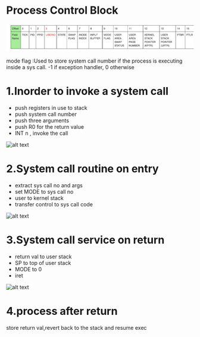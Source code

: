 # Process Control Block

![alt text](./Process_table.png)

mode flag :Used to store system call number if the process is executing inside a sys call. -1 if exception handler, 0 otherwise

# 1.Inorder to invoke a system call

- push registers in use to stack
- push system call number
- push three arguments
- push R0 for the return value
- INT n , invoke the call

![alt text](https://exposnitc.github.io/img/Stack_Management/Kernel_sw1.png)

# 2.System call routine on entry

- extract sys call no and args
- set MODE to sys call no
- user to kernel stack
- transfer control to sys call code

![alt text](https://exposnitc.github.io/img/Stack_Management/Kernel_sw2.png)

# 3.System call service on return

- return val to user stack
- SP to top of user stack
- MODE to 0
- iret

![alt text](https://exposnitc.github.io/img/Stack_Management/Kernel_sw1.png)

# 4.process after return

store return val,revert back to the stack and resume exec
 